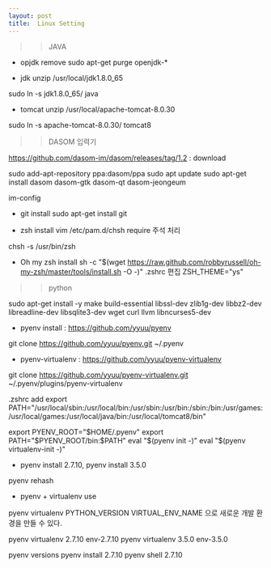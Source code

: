 ```yaml
---
layout: post
title:  Linux Setting
---
```



>>JAVA

- opjdk remove
sudo apt-get purge openjdk-\*

- jdk
unzip /usr/local/jdk1.8.0_65

sudo ln -s jdk1.8.0_65/ java

- tomcat
unzip /usr/local/apache-tomcat-8.0.30

sudo ln -s apache-tomcat-8.0.30/ tomcat8


>>DASOM 입력기

https://github.com/dasom-im/dasom/releases/tag/1.2 : download

sudo add-apt-repository ppa:dasom/ppa
sudo apt update
sudo apt-get install dasom dasom-gtk dasom-qt dasom-jeongeum

im-config

- git install 
sudo apt-get install git

- zsh install 
vim /etc/pam.d/chsh  require 주석 처리 

chsh -s /usr/bin/zsh

- Oh my zsh install
sh -c "$(wget https://raw.github.com/robbyrussell/oh-my-zsh/master/tools/install.sh -O -)"
.zshrc 편집 ZSH_THEME="ys"

>>python

sudo apt-get install -y make build-essential libssl-dev zlib1g-dev libbz2-dev \
libreadline-dev libsqlite3-dev wget curl llvm libncurses5-dev

- pyenv install : https://github.com/yyuu/pyenv

git clone https://github.com/yyuu/pyenv.git ~/.pyenv 

- pyenv-virtualenv : https://github.com/yyuu/pyenv-virtualenv

git clone https://github.com/yyuu/pyenv-virtualenv.git ~/.pyenv/plugins/pyenv-virtualenv

.zshrc add 
export PATH="/usr/local/sbin:/usr/local/bin:/usr/sbin:/usr/bin:/sbin:/bin:/usr/games:/usr/local/games:/usr/local/java/bin:/usr/local/tomcat8/bin"

export PYENV_ROOT="$HOME/.pyenv"
export PATH="$PYENV_ROOT/bin:$PATH"
eval "$(pyenv init -)"
eval "$(pyenv virtualenv-init -)"


- pyenv install 2.7.10, pyenv install 3.5.0 

pyenv rehash

- pyenv + virtualenv use

pyenv virtualenv PYTHON_VERSION VIRTUAL_ENV_NAME 으로 새로운 개발 환경을 만들 수 있다.

pyenv virtualenv 2.7.10 env-2.7.10
pyenv virtualenv 3.5.0 env-3.5.0

pyenv versions
pyenv install 2.7.10
pyenv shell 2.7.10
